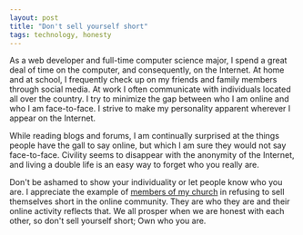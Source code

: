 ```yaml
---
layout: post
title: "Don't sell yourself short"
tags: technology, honesty
---
```

As a web developer and full-time computer science major, I spend a great deal of
time on the computer, and consequently, on the Internet. At home and at school,
I frequently check up on my friends and family members through social media. At
work I often communicate with individuals located all over the country. I try to
minimize the gap between who I am online and who I am face-to-face. I strive to
make my personality apparent wherever I appear on the Internet.

While reading blogs and forums, I am continually surprised at the things people
have the gall to say online, but which I am sure they would not say
face-to-face. Civility seems to disappear with the anonymity of the Internet,
and living a double life is an easy way to forget who you really are.

Don't be ashamed to show your individuality or let people know who you are. I
appreciate the example of [members of my church](http://www.lds.org/church/news/mormonorgs-redesign-connects-members-and-investigators)
in refusing to sell themselves short in the online community. They are who they
are and their online activity reflects that. We all prosper when we are honest
with each other, so don't sell yourself short; Own who you are.
